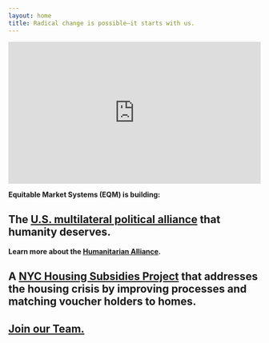 ```yaml
---
layout: home
title: Radical change is possible—it starts with us.
---
```


<div style="padding:56.25% 0 0 0;position:relative;"><iframe src="https://player.vimeo.com/video/931782049?h=72f32cdce6&autoplay=1&loop=1&muted=1&color=BF81E8" style="position:absolute;top:0;left:0;width:100%;height:100%;" frameborder="0" allow="autoplay; fullscreen; picture-in-picture" allowfullscreen></iframe></div>



**Equitable Market Systems (EQM) is building:**

## The [U.S. multilateral political alliance](https://eqm.systems/humanitarianalliance) that humanity deserves.

**Learn more about the [Humanitarian Alliance](https://eqm.systems/humanitarianalliance).**

## A [NYC Housing Subsidies Project](https://eqm.systems/nychousing) that addresses the housing crisis by improving processes and matching voucher holders to homes.

<!---
## [Thriving organizations through collective entrepreneurship.](https://eqm.systems/about#equitable-market-systems-eqm)

A strategic framework to build sustainable, ethical companies **with or without investment.**
--->

## [Join our Team.](https://eqm.systems/build)
